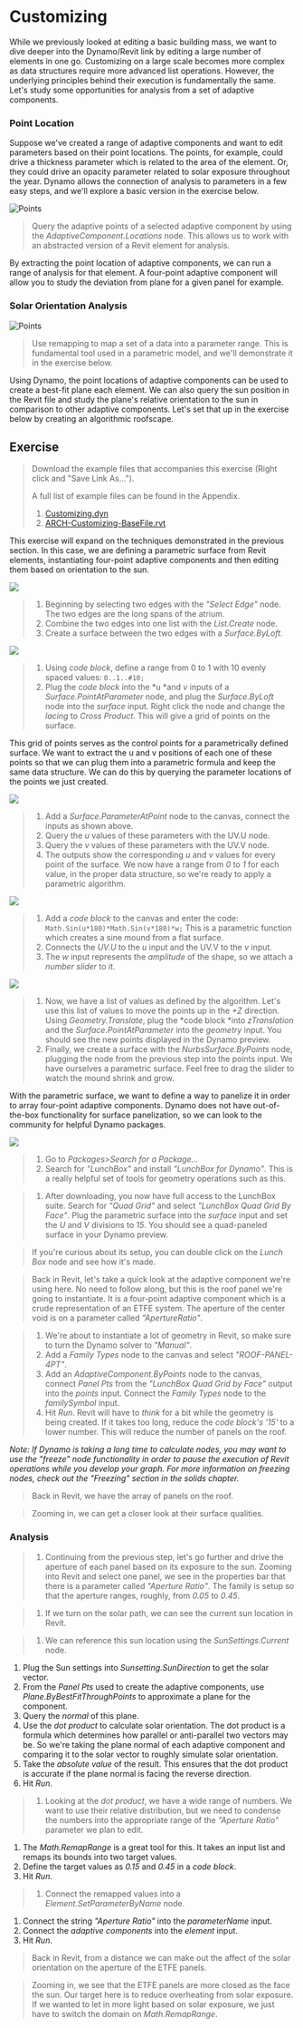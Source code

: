 # Customizing

While we previously looked at editing a basic building mass, we want to dive deeper into the Dynamo/Revit link by editing a large number of elements in one go. Customizing on a large scale becomes more complex as data structures require more advanced list operations. However, the underlying principles behind their execution is fundamentally the same. Let's study some opportunities for analysis from a set of adaptive components.

### Point Location

Suppose we've created a range of adaptive components and want to edit parameters based on their point locations. The points, for example, could drive a thickness parameter which is related to the area of the element. Or, they could drive an opacity parameter related to solar exposure throughout the year. Dynamo allows the connection of analysis to parameters in a few easy steps, and we'll explore a basic version in the exercise below.

![Points](../.gitbook/assets/points.jpg)

> Query the adaptive points of a selected adaptive component by using the _AdaptiveComponent.Locations_ node. This allows us to work with an abstracted version of a Revit element for analysis.

By extracting the point location of adaptive components, we can run a range of analysis for that element. A four-point adaptive component will allow you to study the deviation from plane for a given panel for example.

### Solar Orientation Analysis

![Points](../.gitbook/assets/points.jpg)

> Use remapping to map a set of a data into a parameter range. This is fundamental tool used in a parametric model, and we'll demonstrate it in the exercise below.

Using Dynamo, the point locations of adaptive components can be used to create a best-fit plane each element. We can also query the sun position in the Revit file and study the plane's relative orientation to the sun in comparison to other adaptive components. Let's set that up in the exercise below by creating an algorithmic roofscape.

## Exercise

> Download the example files that accompanies this exercise (Right click and "Save Link As...").&#x20;
>
> A full list of example files can be found in the Appendix.
>
> 1. [Customizing.dyn](https://github.com/h-iL/ForkedDynamoPrimerReorganized/blob/main/08\_Dynamo-for-Revit/datasets/8-5/Customizing.dyn)
> 2. [ARCH-Customizing-BaseFile.rvt](https://github.com/h-iL/ForkedDynamoPrimerReorganized/blob/main/08\_Dynamo-for-Revit/datasets/8-5/ARCH-Customizing-BaseFile.rvt)

This exercise will expand on the techniques demonstrated in the previous section. In this case, we are defining a parametric surface from Revit elements, instantiating four-point adaptive components and then editing them based on orientation to the sun.

![](<../.gitbook/assets/customizing - exercise 01.jpg>)

> 1. Beginning by selecting two edges with the _"Select Edge"_ node. The two edges are the long spans of the atrium.
> 2. Combine the two edges into one list with the _List.Create_ node.
> 3. Create a surface between the two edges with a _Surface.ByLoft_.

![](<../.gitbook/assets/customizing - exercise 02.jpg>)

> 1. Using _code block_, define a range from 0 to 1 with 10 evenly spaced values: `0..1..#10;`
> 2. Plug the _code block_ into the \*u \*and _v_ inputs of a _Surface.PointAtParameter_ node, and plug the _Surface.ByLoft_ node into the _surface_ input. Right click the node and change the _lacing_ to _Cross Product_. This will give a grid of points on the surface.

This grid of points serves as the control points for a parametrically defined surface. We want to extract the u and v positions of each one of these points so that we can plug them into a parametric formula and keep the same data structure. We can do this by querying the parameter locations of the points we just created.

![](<../.gitbook/assets/customizing - exercise 03.jpg>)

> 1. Add a _Surface.ParameterAtPoint_ node to the canvas, connect the inputs as shown above.
> 2. Query the _u_ values of these parameters with the UV.U node.
> 3. Query the _v_ values of these parameters with the UV.V node.
> 4. The outputs show the corresponding _u_ and _v_ values for every point of the surface. We now have a range from _0_ to _1_ for each value, in the proper data structure, so we're ready to apply a parametric algorithm.

![](<../.gitbook/assets/customizing - exercise 04.jpg>)

> 1. Add a _code block_ to the canvas and enter the code: `Math.Sin(u*180)*Math.Sin(v*180)*w;` This is a parametric function which creates a sine mound from a flat surface.
> 2. Connects the _UV.U_ to the _u_ input and the UV.V to the _v_ input.
> 3. The _w_ input represents the _amplitude_ of the shape, so we attach a _number slider_ to it.

![](<../.gitbook/assets/customizing - exercise 05.jpg>)

> 1. Now, we have a list of values as defined by the algorithm. Let's use this list of values to move the points up in the _+Z_ direction. Using _Geometry.Translate_, plug the \*code block \*into _zTranslation_ and the _Surface.PointAtParameter_ into the _geometry_ input. You should see the new points displayed in the Dynamo preview.
> 2. Finally, we create a surface with the _NurbsSurface.ByPoints_ node, plugging the node from the previous step into the points input. We have ourselves a parametric surface. Feel free to drag the slider to watch the mound shrink and grow.

With the parametric surface, we want to define a way to panelize it in order to array four-point adaptive components. Dynamo does not have out-of-the-box functionality for surface panelization, so we can look to the community for helpful Dynamo packages.

![](<../.gitbook/assets/customizing - exercise 06.jpg>)

> 1. Go to _Packages>Search for a Package..._
> 2. Search for _"LunchBox"_ and install _"LunchBox for Dynamo"_. This is a really helpful set of tools for geometry operations such as this.



> 1. After downloading, you now have full access to the LunchBox suite. Search for _"Quad Grid"_ and select _"LunchBox Quad Grid By Face"_. Plug the parametric surface into the _surface_ input and set the _U_ and _V_ divisions to _15_. You should see a quad-paneled surface in your Dynamo preview.

> If you're curious about its setup, you can double click on the _Lunch Box_ node and see how it's made.

> Back in Revit, let's take a quick look at the adaptive component we're using here. No need to follow along, but this is the roof panel we're going to instantiate. It is a four-point adaptive component which is a crude representation of an ETFE system. The aperture of the center void is on a parameter called _"ApertureRatio"_.

> 1. We're about to instantiate a lot of geometry in Revit, so make sure to turn the Dynamo solver to _"Manual"_.
> 2. Add a _Family Types_ node to the canvas and select _"ROOF-PANEL-4PT"_.
> 3. Add an _AdaptiveComponent.ByPoints_ node to the canvas, connect _Panel Pts_ from the _"LunchBox Quad Grid by Face"_ output into the _points_ input. Connect the _Family Types_ node to the _familySymbol_ input.
> 4. Hit _Run_. Revit will have to _think_ for a bit while the geometry is being created. If it takes too long, reduce the _code block's '15'_ to a lower number. This will reduce the number of panels on the roof.

_Note: If Dynamo is taking a long time to calculate nodes, you may want to use the "freeze" node functionality in order to pause the execution of Revit operations while you develop your graph. For more information on freezing nodes, check out the "Freezing" section in the solids chapter._

> Back in Revit, we have the array of panels on the roof.

> Zooming in, we can get a closer look at their surface qualities.

### Analysis

> 1. Continuing from the previous step, let's go further and drive the aperture of each panel based on its exposure to the sun. Zooming into Revit and select one panel, we see in the properties bar that there is a parameter called _"Aperture Ratio"_. The family is setup so that the aperture ranges, roughly, from _0.05_ to _0.45_.

> 1. If we turn on the solar path, we can see the current sun location in Revit.

> 1. We can reference this sun location using the _SunSettings.Current_ node.

1. Plug the Sun settings into _Sunsetting.SunDirection_ to get the solar vector.
2. From the _Panel Pts_ used to create the adaptive components, use _Plane.ByBestFitThroughPoints_ to approximate a plane for the component.
3. Query the _normal_ of this plane.
4. Use the _dot product_ to calculate solar orientation. The dot product is a formula which determines how parallel or anti-parallel two vectors may be. So we're taking the plane normal of each adaptive component and comparing it to the solar vector to roughly simulate solar orientation.
5. Take the _absolute value_ of the result. This ensures that the dot product is accurate if the plane normal is facing the reverse direction.
6. Hit _Run_.

> 1. Looking at the _dot product_, we have a wide range of numbers. We want to use their relative distribution, but we need to condense the numbers into the appropriate range of the _"Aperture Ratio"_ parameter we plan to edit.

1. The _Math.RemapRange_ is a great tool for this. It takes an input list and remaps its bounds into two target values.
2. Define the target values as _0.15_ and _0.45_ in a _code block_.
3. Hit _Run_.

> 1. Connect the remapped values into a _Element.SetParameterByName_ node.

1. Connect the string _"Aperture Ratio"_ into the _parameterName_ input.
2. Connect the _adaptive components_ into the _element_ input.
3. Hit _Run_.

> Back in Revit, from a distance we can make out the affect of the solar orientation on the aperture of the ETFE panels.

> Zooming in, we see that the ETFE panels are more closed as the face the sun. Our target here is to reduce overheating from solar exposure. If we wanted to let in more light based on solar exposure, we just have to switch the domain on _Math.RemapRange_.
